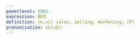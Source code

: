 ```yaml
---
powerlevel: 1981
expression: 販売
definition: (n,vs) sales; selling; marketing; (P)
pronunciation: はんばい
---
```

